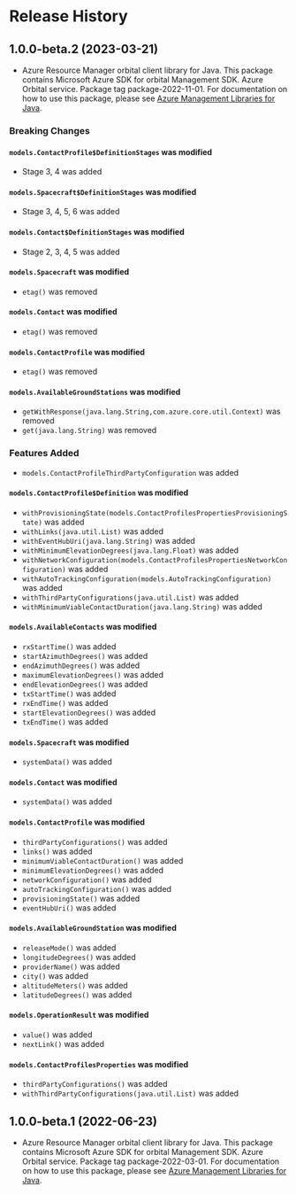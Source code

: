 # Release History

## 1.0.0-beta.2 (2023-03-21)

- Azure Resource Manager orbital client library for Java. This package contains Microsoft Azure SDK for orbital Management SDK. Azure Orbital service. Package tag package-2022-11-01. For documentation on how to use this package, please see [Azure Management Libraries for Java](https://aka.ms/azsdk/java/mgmt).

### Breaking Changes

#### `models.ContactProfile$DefinitionStages` was modified

* Stage 3, 4 was added

#### `models.Spacecraft$DefinitionStages` was modified

* Stage 3, 4, 5, 6 was added

#### `models.Contact$DefinitionStages` was modified

* Stage 2, 3, 4, 5 was added

#### `models.Spacecraft` was modified

* `etag()` was removed

#### `models.Contact` was modified

* `etag()` was removed

#### `models.ContactProfile` was modified

* `etag()` was removed

#### `models.AvailableGroundStations` was modified

* `getWithResponse(java.lang.String,com.azure.core.util.Context)` was removed
* `get(java.lang.String)` was removed

### Features Added

* `models.ContactProfileThirdPartyConfiguration` was added

#### `models.ContactProfile$Definition` was modified

* `withProvisioningState(models.ContactProfilesPropertiesProvisioningState)` was added
* `withLinks(java.util.List)` was added
* `withEventHubUri(java.lang.String)` was added
* `withMinimumElevationDegrees(java.lang.Float)` was added
* `withNetworkConfiguration(models.ContactProfilesPropertiesNetworkConfiguration)` was added
* `withAutoTrackingConfiguration(models.AutoTrackingConfiguration)` was added
* `withThirdPartyConfigurations(java.util.List)` was added
* `withMinimumViableContactDuration(java.lang.String)` was added

#### `models.AvailableContacts` was modified

* `rxStartTime()` was added
* `startAzimuthDegrees()` was added
* `endAzimuthDegrees()` was added
* `maximumElevationDegrees()` was added
* `endElevationDegrees()` was added
* `txStartTime()` was added
* `rxEndTime()` was added
* `startElevationDegrees()` was added
* `txEndTime()` was added

#### `models.Spacecraft` was modified

* `systemData()` was added

#### `models.Contact` was modified

* `systemData()` was added

#### `models.ContactProfile` was modified

* `thirdPartyConfigurations()` was added
* `links()` was added
* `minimumViableContactDuration()` was added
* `minimumElevationDegrees()` was added
* `networkConfiguration()` was added
* `autoTrackingConfiguration()` was added
* `provisioningState()` was added
* `eventHubUri()` was added

#### `models.AvailableGroundStation` was modified

* `releaseMode()` was added
* `longitudeDegrees()` was added
* `providerName()` was added
* `city()` was added
* `altitudeMeters()` was added
* `latitudeDegrees()` was added

#### `models.OperationResult` was modified

* `value()` was added
* `nextLink()` was added

#### `models.ContactProfilesProperties` was modified

* `thirdPartyConfigurations()` was added
* `withThirdPartyConfigurations(java.util.List)` was added

## 1.0.0-beta.1 (2022-06-23)

- Azure Resource Manager orbital client library for Java. This package contains Microsoft Azure SDK for orbital Management SDK. Azure Orbital service. Package tag package-2022-03-01. For documentation on how to use this package, please see [Azure Management Libraries for Java](https://aka.ms/azsdk/java/mgmt).
